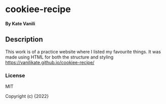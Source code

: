 # cookiee-recipe
#### By Kate Vanili
## Description
This work is of a practice website where I listed my favourite things. It was made using HTML for both the structure and styling
https://vanilikate.github.io/cookiee-recipe/
### License
MIT

Copyright (c) {2022} 

